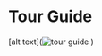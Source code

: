 # Tour Guide
[alt text](![tour guide](https://user-images.githubusercontent.com/76091042/132386470-006448f5-c2df-493b-9eb9-5b50a9dfd9b5.png)
)
